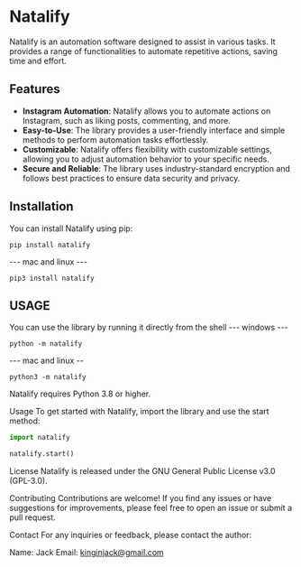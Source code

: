 # Natalify

Natalify is an automation software designed to assist in various tasks. It provides a range of functionalities to automate repetitive actions, saving time and effort.

## Features

- **Instagram Automation**: Natalify allows you to automate actions on Instagram, such as liking posts, commenting, and more.
- **Easy-to-Use**: The library provides a user-friendly interface and simple methods to perform automation tasks effortlessly.
- **Customizable**: Natalify offers flexibility with customizable settings, allowing you to adjust automation behavior to your specific needs.
- **Secure and Reliable**: The library uses industry-standard encryption and follows best practices to ensure data security and privacy.

## Installation

You can install Natalify using pip:

```shell
pip install natalify
```
--- mac and linux ---
```shell
pip3 install natalify
```

## USAGE
You can use the library by running it directly from the shell 
 --- windows ---
```shell
python -m natalify 
```

--- mac and linux --

```shell
python3 -m natalify 
```

Natalify requires Python 3.8 or higher.

Usage
To get started with Natalify, import the library and use the start method:

```python
import natalify

natalify.start()

```

License
Natalify is released under the GNU General Public License v3.0 (GPL-3.0).

Contributing
Contributions are welcome! If you find any issues or have suggestions for improvements, please feel free to open an issue or submit a pull request.

Contact
For any inquiries or feedback, please contact the author:

Name: Jack
Email: kinginjack@gmail.com